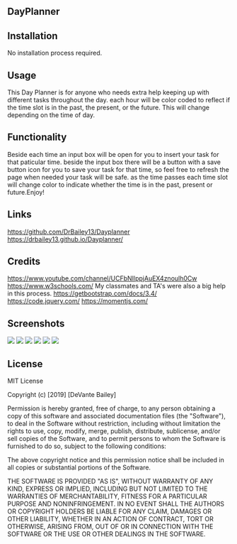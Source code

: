 ## DayPlanner

## Installation
No installation process required.

## Usage
This Day Planner is for anyone who needs extra help keeping up with different tasks throughout the day. each hour will be color coded to reflect if the time slot is in the past, the present, or the future. This will change depending on the time of day.

## Functionality 
Beside each time an input box will be open for you to insert your task for that paticular time. beside the input box there will be a button with a save button icon for you to save your task for that time, so feel free to refresh the page when needed your task will be safe. as the time passes each time slot will change color to indicate whether the time is in the past, present or future.Enjoy!

## Links
https://github.com/DrBailey13/Dayplanner
https://drbailey13.github.io/Dayplanner/


## Credits
https://www.youtube.com/channel/UCFbNIlppjAuEX4znoulh0Cw
https://www.w3schools.com/
My classmates and TA's were also a big help in this process.
https://getbootstrap.com/docs/3.4/
https://code.jquery.com/
https://momentjs.com/



## Screenshots
<img src="images/Screen Shot 2019-11-15 at 8.35.34 PM.png">
<img src="images/Screen Shot 2019-11-15 at 8.35.49 PM.png">
<img src="images/Screen Shot 2019-11-15 at 8.36.10 PM.png">
<img src="images/Screen Shot 2019-11-15 at 8.36.49 PM.png">
<img src="images/Screen Shot 2019-11-18 at 10.09.18 PM.png">
<img src="images/Screen Shot 2019-11-18 at 10.09.55 PM.png">




## License
MIT License

Copyright (c) [2019] [DeVante Bailey]

Permission is hereby granted, free of charge, to any person obtaining a copy
of this software and associated documentation files (the "Software"), to deal
in the Software without restriction, including without limitation the rights
to use, copy, modify, merge, publish, distribute, sublicense, and/or sell
copies of the Software, and to permit persons to whom the Software is
furnished to do so, subject to the following conditions:

The above copyright notice and this permission notice shall be included in all
copies or substantial portions of the Software.

THE SOFTWARE IS PROVIDED "AS IS", WITHOUT WARRANTY OF ANY KIND, EXPRESS OR
IMPLIED, INCLUDING BUT NOT LIMITED TO THE WARRANTIES OF MERCHANTABILITY,
FITNESS FOR A PARTICULAR PURPOSE AND NONINFRINGEMENT. IN NO EVENT SHALL THE
AUTHORS OR COPYRIGHT HOLDERS BE LIABLE FOR ANY CLAIM, DAMAGES OR OTHER
LIABILITY, WHETHER IN AN ACTION OF CONTRACT, TORT OR OTHERWISE, ARISING FROM,
OUT OF OR IN CONNECTION WITH THE SOFTWARE OR THE USE OR OTHER DEALINGS IN THE
SOFTWARE.

